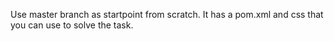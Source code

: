 Use master branch as startpoint from scratch. It has a pom.xml and css that you can use to solve the task.


